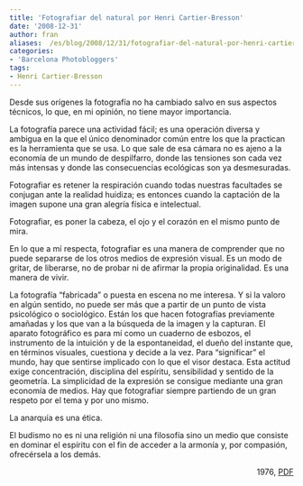 ```yaml
---
title: 'Fotografiar del natural por Henri Cartier-Bresson'
date: '2008-12-31'
author: fran
aliases:  /es/blog/2008/12/31/fotografiar-del-natural-por-henri-cartier-bresson/
categories:
- 'Barcelona Photobloggers'
tags:
- Henri Cartier-Bresson
---
```


Desde sus orígenes la fotografía no ha cambiado salvo en sus aspectos técnicos, lo que, en mi opinión, no tiene mayor importancia.
<p style="margin-bottom: 0cm;">La fotografía parece una actividad fácil; es una operación diversa y ambigua en la que el único denominador común entre los que la practican es la herramienta que se usa. Lo que sale de esa cámara no es ajeno a la economía de un mundo de despilfarro, donde las tensiones son cada vez más intensas y donde las consecuencias ecológicas son ya desmesuradas.</p>
<p style="margin-bottom: 0cm;">Fotografiar es retener la respiración cuando todas nuestras facultades se conjugan ante la realidad huidiza; es entonces cuando la captación de la imagen supone una gran alegría física e intelectual.</p>
<p style="margin-bottom: 0cm;">Fotografiar, es poner la cabeza, el ojo y el corazón en el mismo punto de mira.</p>
<p style="margin-bottom: 0cm;">En lo que a mí respecta, fotografiar es una manera de comprender que no puede separarse de los otros medios de expresión visual. Es un modo de gritar, de liberarse, no de probar ni de afirmar la propia originalidad. Es una manera de vivir.</p>
<p style="margin-bottom: 0cm;">La fotografía “fabricada” o puesta en escena no me interesa. Y si la valoro en algún sentido, no puede ser más que a partir de un punto de vista psicológico o sociológico. Están los que hacen fotografías previamente amañadas y los que van a la búsqueda de la imagen y la capturan. El aparato fotográfico es para mí como un cuaderno de esbozos, el instrumento de la intuición y de la espontaneidad, el dueño del instante que, en términos visuales, cuestiona y decide a la vez. Para “significar” el mundo, hay que sentirse implicado con lo que el visor destaca. Esta actitud exige concentración, disciplina del espíritu, sensibilidad y sentido de la geometría. La simplicidad de la expresión se consigue mediante una gran economía de medios. Hay que fotografiar siempre partiendo de un gran respeto por el tema y por uno mismo.</p>
<p style="margin-bottom: 0cm;">La anarquía es una ética.</p>
<p style="margin-bottom: 0cm;">El budismo no es ni una religión ni una filosofía sino un medio que consiste en dominar el espíritu con el fin de acceder a la armonía y, por compasión, ofrecérsela a los demás.</p>
<p style="margin-bottom: 0cm;"></p>
<p style="margin-bottom: 0cm;" align="right">1976, <a href="http://entregas.fransimo.info/barcelona_photobloggers/hcb/delNatural.pdf" target="_blank" rel="noopener noreferrer">PDF</a></p>